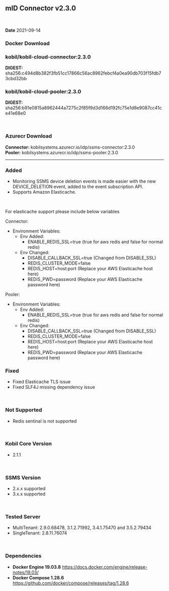 ## mID Connector v2.3.0

<br/>

**Date** 2021-09-14

### **Docker Download**

### kobil/kobil-cloud-connector:2.3.0  
**DIGEST:** sha256:c494d8b382f3fb51cc17866c56ac8962febcf4a0ea90db703f15fdb73cbd32bb
### kobil/kobil-cloud-pooler:2.3.0
**DIGEST:** sha256:b91e0815a8962444a7275c2f85f9d3d166d192fc75e1d8e9087cc41ce41e68e0

<br/>

### **Azurecr Download**
**Connector:** kobilsystems.azurecr.io/idp/ssms-connector:2.3.0  
**Pooler:** kobilsystems.azurecr.io/idp/ssms-pooler:2.3.0
<br/>

------------------------------------

### Added
* Monitoring SSMS device deletion events is made easier with the new DEVICE_DELETION event, added to the event subscription API.
* Supports Amazon Elasticache.

<br/>

For elasticache support please include below variables

Connector:  
- Environment Variables:  
  - Env Added:
    - ENABLE_REDIS_SSL=true (true for aws redis and false for normal redis)  
  - Env Changed: 
    - DISABLE_CALLBACK_SSL=true (Changed from DISABLE_SSL)
    - REDIS_CLUSTER_MODE=false
    - REDIS_HOST=host:port (Replace your AWS Elasticache host here)
    - REDIS_PWD=password (Replace your AWS Elasticache password here)           
  
Pooler:
- Environment Variables:
  - Env Added:
    - ENABLE_REDIS_SSL=true (true for aws redis and false for normal redis)
  - Env Changed: 
    - DISABLE_CALLBACK_SSL=true (Changed from DISABLE_SSL)
    - REDIS_CLUSTER_MODE=false
    - REDIS_HOST=host:port (Replace your AWS Elasticache host here)
    - REDIS_PWD=password (Replace your AWS Elasticache password here)           
  
### Fixed
* Fixed Elasticache TLS issue
* Fixed SLF4J missing dependency issue
  
<br/>
  
### Not Supported
* Redis sentinal is not supported
<br/>
  
### Kobil Core Version
* 2.1.1
  
<br/>
 
### SSMS Version
* 2.x.x supported
* 3.x.x supported
<br/>

### Tested Server
* MultiTenant: 2.9.0.68478, 3.1.2.71992, 3.4.1.75470 and 3.5.2.79434
* SingleTenant: 2.8.11.76074
<br/>

### Dependencies
* **Docker Engine 19.03.8**
https://docs.docker.com/engine/release-notes/19.03/
* **Docker Compose 1.28.6**
https://github.com/docker/compose/releases/tag/1.28.6
